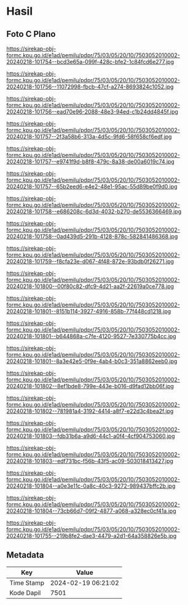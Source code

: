 # Hasil

## Foto C Plano

https://sirekap-obj-formc.kpu.go.id/e1ad/pemilu/pdpr/75/03/05/20/10/7503052010002-20240218-101754--bcd3e65a-099f-428c-bfe2-1c84fcd6e277.jpg

https://sirekap-obj-formc.kpu.go.id/e1ad/pemilu/pdpr/75/03/05/20/10/7503052010002-20240218-101756--11072998-fbcb-47cf-a274-8693824c1052.jpg

https://sirekap-obj-formc.kpu.go.id/e1ad/pemilu/pdpr/75/03/05/20/10/7503052010002-20240218-101756--ead70e96-2088-48e3-94ed-c1b24dd4845f.jpg

https://sirekap-obj-formc.kpu.go.id/e1ad/pemilu/pdpr/75/03/05/20/10/7503052010002-20240218-101757--2f3a58b6-313a-4d5c-9fd6-58f658cf6edf.jpg

https://sirekap-obj-formc.kpu.go.id/e1ad/pemilu/pdpr/75/03/05/20/10/7503052010002-20240218-101757--e9741f9d-b8f8-479c-8a38-de00a6019c74.jpg

https://sirekap-obj-formc.kpu.go.id/e1ad/pemilu/pdpr/75/03/05/20/10/7503052010002-20240218-101757--65b2eed6-e4e2-48e1-95ac-55d89be0f9d0.jpg

https://sirekap-obj-formc.kpu.go.id/e1ad/pemilu/pdpr/75/03/05/20/10/7503052010002-20240218-101758--e686208c-6d3d-4032-b270-de5536366469.jpg

https://sirekap-obj-formc.kpu.go.id/e1ad/pemilu/pdpr/75/03/05/20/10/7503052010002-20240218-101758--0ad439d5-291b-4128-878c-582841486368.jpg

https://sirekap-obj-formc.kpu.go.id/e1ad/pemilu/pdpr/75/03/05/20/10/7503052010002-20240218-101759--f8cfa23e-d067-4f48-872e-93bdb0f26271.jpg

https://sirekap-obj-formc.kpu.go.id/e1ad/pemilu/pdpr/75/03/05/20/10/7503052010002-20240218-101800--00f80c82-dfc9-4d21-aa2f-22619a0ce778.jpg

https://sirekap-obj-formc.kpu.go.id/e1ad/pemilu/pdpr/75/03/05/20/10/7503052010002-20240218-101801--8151b114-3927-4916-858b-77f448cd1218.jpg

https://sirekap-obj-formc.kpu.go.id/e1ad/pemilu/pdpr/75/03/05/20/10/7503052010002-20240218-101801--b644868a-c7fe-4120-9527-7e330775b4cc.jpg

https://sirekap-obj-formc.kpu.go.id/e1ad/pemilu/pdpr/75/03/05/20/10/7503052010002-20240218-101801--8a3e42e5-0f9e-4ab4-b0c3-351a8862eeb0.jpg

https://sirekap-obj-formc.kpu.go.id/e1ad/pemilu/pdpr/75/03/05/20/10/7503052010002-20240218-101802--8ef1bde8-799e-443e-b016-d9fad12bb06f.jpg

https://sirekap-obj-formc.kpu.go.id/e1ad/pemilu/pdpr/75/03/05/20/10/7503052010002-20240218-101802--781981a4-3192-4414-a8f7-e22d3c4bea2f.jpg

https://sirekap-obj-formc.kpu.go.id/e1ad/pemilu/pdpr/75/03/05/20/10/7503052010002-20240218-101803--fdb31b6a-a9d6-44c1-a0f4-4cf904753060.jpg

https://sirekap-obj-formc.kpu.go.id/e1ad/pemilu/pdpr/75/03/05/20/10/7503052010002-20240218-101803--edf731bc-f56b-43f5-ac09-503018413427.jpg

https://sirekap-obj-formc.kpu.go.id/e1ad/pemilu/pdpr/75/03/05/20/10/7503052010002-20240218-101804--a0e3e11c-0a8c-40c3-9272-989437bffc2b.jpg

https://sirekap-obj-formc.kpu.go.id/e1ad/pemilu/pdpr/75/03/05/20/10/7503052010002-20240218-101804--73cb66d7-09f2-4877-a068-a328ec0cf41a.jpg

https://sirekap-obj-formc.kpu.go.id/e1ad/pemilu/pdpr/75/03/05/20/10/7503052010002-20240218-101755--219b8fe2-dae3-4479-a2d1-64a358826e5b.jpg


## Metadata

| Key        | Value               |
| ---------- | ------------------- |
| Time Stamp | 2024-02-19 06:21:02 |
| Kode Dapil | 7501                |



